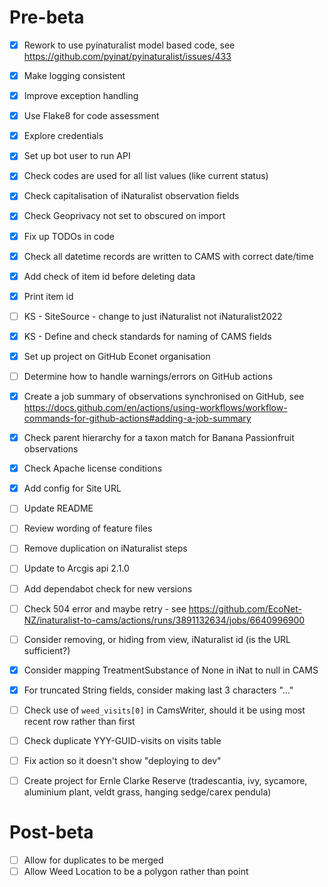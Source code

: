 # Pre-beta
- [x] Rework to use pyinaturalist model based code, see https://github.com/pyinat/pyinaturalist/issues/433

- [x] Make logging consistent
- [x] Improve exception handling
- [x] Use Flake8 for code assessment

- [x] Explore credentials
- [x] Set up bot user to run API
- [x] Check codes are used for all list values (like current status)
- [x] Check capitalisation of iNaturalist observation fields
- [x] Check Geoprivacy not set to obscured on import
- [x] Fix up TODOs in code
- [x] Check all datetime records are written to CAMS with correct date/time
- [x] Add check of item id before deleting data
- [x] Print item id

- [ ] KS - SiteSource - change to just iNaturalist not iNaturalist2022
- [x] KS - Define and check standards for naming of CAMS fields
- [x] Set up project on GitHub Econet organisation
- [ ] Determine how to handle warnings/errors on GitHub actions
- [x] Create a job summary of observations synchronised on GitHub, see https://docs.github.com/en/actions/using-workflows/workflow-commands-for-github-actions#adding-a-job-summary
- [x] Check parent hierarchy for a taxon match for Banana Passionfruit observations
- [x] Check Apache license conditions
- [x] Add config for Site URL
- [ ] Update README
- [ ] Review wording of feature files
- [ ] Remove duplication on iNaturalist steps
- [ ] Update to Arcgis api 2.1.0 
- [ ] Add dependabot check for new versions
- [ ] Check 504 error and maybe retry - see https://github.com/EcoNet-NZ/inaturalist-to-cams/actions/runs/3891132634/jobs/6640996900
- [ ] Consider removing, or hiding from view, iNaturalist id (is the URL sufficient?)
- [x] Consider mapping TreatmentSubstance of None in iNat to null in CAMS
- [x] For truncated String fields, consider making last 3 characters "..."
- [ ] Check use of `weed_visits[0]` in CamsWriter, should it be using most recent row rather than first 
- [ ] Check duplicate YYY-GUID-visits on visits table
- [ ] Fix action so it doesn't show "deploying to dev"

- [ ] Create project for Ernle Clarke Reserve (tradescantia, ivy, sycamore, aluminium plant, veldt grass, hanging sedge/carex pendula)

  
# Post-beta
- [ ] Allow for duplicates to be merged 
- [ ] Allow Weed Location to be a polygon rather than point